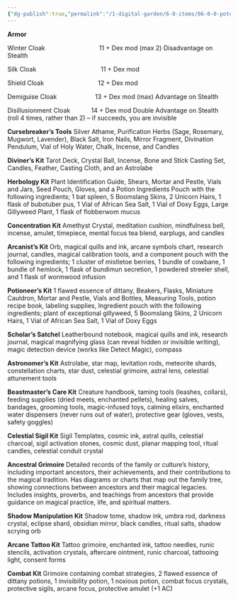 ```yaml
---
{"dg-publish":true,"permalink":"/1-digital-garden/6-0-items/06-0-0-potential-acquisitions/"}
---
```


**Armor**

Winter Cloak                               11 + Dex mod (max 2) Disadvantage on Stealth

Silk Cloak                                     11 + Dex mod

Shield Cloak                               12 + Dex mod

Demiguise Cloak                      13 + Dex mod (max) Advantage on Stealth

Disillusionment Cloak            14 + Dex mod Double Advantage on Stealth (roll 4 times, rather than 2) – if succeeds, you are invisible

**Cursebreaker’s Tools**
Silver Athame, Purification Herbs (Sage, Rosemary, Mugwort, Lavender), Black Salt, Iron Nails, Mirror Fragment, Divination Pendulum, Vial of Holy Water, Chalk, Incense, and Candles

**Diviner’s Kit**
Tarot Deck, Crystal Ball, Incense, Bone and Stick Casting Set, Candles, Feather, Casting Cloth, and an Astrolabe

**Herbology Kit**
Plant Identification Guide, Shears, Mortar and Pestle, Vials and Jars, Seed Pouch, Gloves, and a Potion Ingredients Pouch with the following ingredients; 1 bat spleen, 5 Boomslang Skins, 2 Unicorn Hairs, 1 flask of bubotuber pus, 1 Vial of African Sea Salt, 1 Vial of Doxy Eggs, Large Gillyweed Plant, 1 flask of flobberwom mucus

**Concentration Kit**
Amethyst Crystal, meditation cushion, mindfulness bell, incense, amulet, timepiece, mental focus tea blend, earplugs, and candles

**Arcanist’s Kit**
Orb, magical quills and ink, arcane symbols chart, research journal, candles, magical calibration tools, and a component pouch with the following ingredients; 1 cluster of mistletoe berries, 1 bundle of cowbane, 1 bundle of hemlock, 1 flask of bundimun secretion, 1 powdered streeler shell, and 1 flask of wormwood infusion

**Potioneer’s Kit**
1 flawed essence of dittany, Beakers, Flasks, Miniature Cauldron, Mortar and Pestle, Vials and Bottles, Measuring Tools, potion recipe book, labeling supplies, Ingredient pouch with the following ingredients; plant of exceptional gillyweed, 5 Boomslang Skins, 2 Unicorn Hairs, 1 Vial of African Sea Salt, 1 Vial of Doxy Eggs

**Scholar’s Satchel**
Leatherbound notebook, magical quills and ink, research journal, magical magnifying glass (can reveal hidden or invisible writing), magic detection device (works like Detect Magic), compass

**Astronomer’s Kit**
Astrolabe, star map, levitation rods, meteorite shards, constellation charts, star dust, celestial grimoire, astral lens, celestial attunement tools

**Beastmaster’s Care Kit**
Creature handbook, taming tools (leashes, collars), feeding supplies (dried meets, enchanted pellets), healing salves, bandages, grooming tools, magic-infused toys, calming elixirs, enchanted water dispensers (never runs out of water), protective gear (gloves, vests, safety goggles)

**Celestial Sigil Kit**
Sigil Templates, cosmic ink, astral quills, celestial charcoal, sigil activation stones, cosmic dust, planar mapping tool, ritual candles, celestial conduit crystal

**Ancestral Grimoire**
Detailed records of the family or culture’s history, including important ancestors, their achievements, and their contributions to the magical tradition. Has diagrams or charts that map out the family tree, showing connections between ancestors and their magical legacies. Includes insights, proverbs, and teachings from ancestors that provide guidance on magical practice, life, and spiritual matters.

**Shadow Manipulation Kit**
Shadow tome, shadow ink, umbra rod, darkness crystal, eclipse shard, obsidian mirror, black candles, ritual salts, shadow scrying orb

**Arcane Tattoo Kit**
Tattoo grimoire, enchanted ink, tattoo needles, runic stencils, activation crystals, aftercare ointment, runic charcoal, tattooing light, consent forms

**Combat Kit**
Grimoire containing combat strategies, 2 flawed essence of dittany potions, 1 invisibility potion, 1 noxious potion, combat focus crystals, protective sigils, arcane focus, protective amulet (+1 AC)
